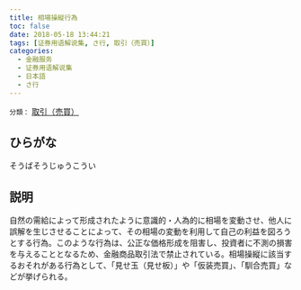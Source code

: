```yaml
---
title: 相場操縦行為
toc: false
date: 2018-05-18 13:44:21
tags: [证券用语解说集, さ行, 取引（売買）]
categories:
  - 金融服务
  - 证券用语解说集
  - 日本語
  - さ行
---
```


`分類：` [取引（売買）](/tags/取引（売買）/)

## ひらがな

そうばそうじゅうこうい

## 説明

自然の需給によって形成されたように意識的・人為的に相場を変動させ、他人に誤解を生じさせることによって、その相場の変動を利用して自己の利益を図ろうとする行為。このような行為は、公正な価格形成を阻害し、投資者に不測の損害を与えることとなるため、金融商品取引法で禁止されている。相場操縦に該当するおそれがある行為として、「見せ玉（見せ板）」や「仮装売買」、「馴合売買」などが挙げられる。
